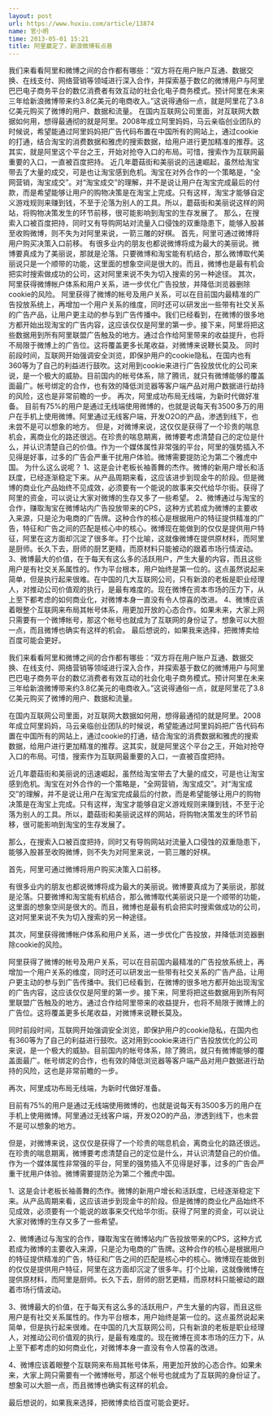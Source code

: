 ```yaml
---
layout: post
url: https://www.huxiu.com/article/13874
name: 官小明
time: 2013-05-01 15:21
title: 阿里赢定了，新浪微博有点悬
---
```

我们来看看阿里和微博之间的合作都有哪些：“双方将在用户账户互通、数据交换、在线支付、网络营销等领域进行深入合作，并探索基于数亿的微博用户与阿里巴巴电子商务平台的数亿消费者有效互动的社会化电子商务模式。预计阿里在未来三年给新浪微博带来约3.8亿美元的电商收入。”这说得通俗一点，就是阿里花了3.8亿美元购买了微博的用户、数据和流量。 在国内互联网公司里面，对互联网大数据如何用，想得最通彻的就是阿里。2008年成立阿里妈妈，马云亲临创业团队的时候说，希望能通过阿里妈妈把广告代码布置在中国所有的网站上，通过cookie的打通，结合淘宝的消费数据和雅虎的搜索数据，给用户进行更加精准的推荐。这其实，就是阿里这个平台之王，开始对抢夺入口的布局。可惜，搜索作为互联网最重要的入口，一直被百度把持。 近几年蘑菇街和美丽说的迅速崛起，虽然给淘宝带去了大量的成交，可是也让淘宝感到危机。淘宝在对外合作的一个策略是，“全网营销，淘宝成交”。对“淘宝成交”的理解，并不是说让用户在淘宝完成最后的付款，而是希望能够让用户的购物决策是在淘宝上完成。只有这样，淘宝才能够自定义游戏规则来赚到钱，不至于沦落为别人的工具。所以，蘑菇街和美丽说这样的网站，将购物决策发生的环节前移，很可能影响到淘宝的生存发展了。 那么，在搜索入口被百度把持，同时又有导购网站对流量入口侵蚀的双重隐患下，能够入股甚至收购微博，则不失为对阿里来说，一箭三雕的好棋。 首先，阿里可通过微博将用户购买决策入口前移。 有很多业内的朋友也都说微博将成为最大的美丽说。微博要真成为了美丽说，那就是沦落。只要微博和淘宝能有机结合，那么微博取代美丽说只是一个顺带的功能，这里面的想象空间是很大的。而且，微博也是最有机会把实时搜索做成功的公司，这对阿里来说不失为切入搜索的另一种途径。 其次，阿里获得微博帐户体系和用户关系，进一步优化广告投放，并降低浏览器删除cookie的风险。 阿里获得了微博的帐号及用户关系，可以在目前国内最精准的广告投放系统上，再增加一个用户关系的维度，同时还可以研发出一些带有社交关系的广告产品，让用户更主动的参与到广告传播中。我们已经看到，在微博的很多地方都开始出现淘宝的广告内容，这应该仅仅是阿里的第一步。接下来，阿里将把这些数据用到所有阿里联盟广告触及的地方。通过合作给阿里带来的收益提升，也将不局限于微博上的广告位。这将覆盖更多长尾收益，对微博来说鞭长莫及。 同时前段时间，互联网开始强调安全浏览，即保护用户的cookie隐私，在国内也有360等为了自己的利益进行鼓吹。这对用到cookie来进行广告投放优化的公司来说，是一个极大的威胁。目前国内的帐号体系，除了腾讯，就只有微博能够的覆盖面最广。帐号绑定的合作，也有效的降低浏览器等客户端产品对用户数据进行劫持的风险，这也是非常前瞻的一步。 再次，阿里成功布局无线端，为新时代做好准备。 目前有75%的用户是通过无线端使用微博的，也就是说每天有3500多万的用户在手机上使用微博。阿里通过无线客户端，开发O2O的产品，渗透到线下，也未尝不是可以想象的地方。 但是，对微博来说，这仅仅是获得了一个珍贵的喘息机会，离商业化的路还很远。在珍贵的喘息期离，微博要考虑清楚自己的定位是什么，并认识清楚自己的价值。作为一个媒体属性非常强的平台，阿里的强势插入不见得是好事，过多的广告会严重干扰用户体验。微博需要提防沦为第二个雅虎中国。 为什么这么说呢？ 1、这是会计老板长袖善舞的杰作。微博的新用户增长和活跃度，已经逐渐稳定下来。从产品周期来看，这应该进步到现金牛的阶段。但是微博的商业化产品始终不见成效，必须要有一个能说的故事来交代给华尔街。获得了阿里的资金，可以说让大家对微博的生存又多了一些希望。 2、微博通过与淘宝的合作，赚取淘宝在微博站内广告投放带来的CPS，这种方式若成为微博的主要收入来源，只是沦为电商的广告牌。这种合作的核心是根据用户的特征提供精准的广告，特征和广告之间的匹配是核心中的核心。微博现在能做到的仅仅是提供用户特征，阿里在这方面却沉淀了很多年。打个比喻，这就像微博在提供原材料，而阿里是厨师。长久下去，厨师的厨艺更精，而原材料只能被动的跟着市场行情波动。 3、微博最大的价值，在于每天有这么多的活跃用户，产生大量的内容，而且这些用户是有社交关系属性的。作为平台根本，用户始终是第一位的。这点虽然说起来简单，但是执行起来很难。在中国的几大互联网公司，只有新浪的老板是职业经理人，对推动公司价值观的执行，是最有难度的。现在微博在资本市场的压力下，从上至下都考虑的如何商业化，对微博本身一直没有令人惊喜的改进。 4、微博应该着眼整个互联网来布局其帐号体系，用更加开放的心态合作。如果未来，大家上网只需要有一个微博帐号，那这个帐号也就成为了互联网的身份证了。想象可以大胆一点，而且微博也确实有这样的机会。 最后想说的，如果我来选择，把微博卖给百度可能会更好。

我们来看看阿里和微博之间的合作都有哪些：“双方将在用户账户互通、数据交换、在线支付、网络营销等领域进行深入合作，并探索基于数亿的微博用户与阿里巴巴电子商务平台的数亿消费者有效互动的社会化电子商务模式。预计阿里在未来三年给新浪微博带来约3.8亿美元的电商收入。”这说得通俗一点，就是阿里花了3.8亿美元购买了微博的用户、数据和流量。

在国内互联网公司里面，对互联网大数据如何用，想得最通彻的就是阿里。2008年成立阿里妈妈，马云亲临创业团队的时候说，希望能通过阿里妈妈把广告代码布置在中国所有的网站上，通过cookie的打通，结合淘宝的消费数据和雅虎的搜索数据，给用户进行更加精准的推荐。这其实，就是阿里这个平台之王，开始对抢夺入口的布局。可惜，搜索作为互联网最重要的入口，一直被百度把持。

近几年蘑菇街和美丽说的迅速崛起，虽然给淘宝带去了大量的成交，可是也让淘宝感到危机。淘宝在对外合作的一个策略是，“全网营销，淘宝成交”。对“淘宝成交”的理解，并不是说让用户在淘宝完成最后的付款，而是希望能够让用户的购物决策是在淘宝上完成。只有这样，淘宝才能够自定义游戏规则来赚到钱，不至于沦落为别人的工具。所以，蘑菇街和美丽说这样的网站，将购物决策发生的环节前移，很可能影响到淘宝的生存发展了。

那么，在搜索入口被百度把持，同时又有导购网站对流量入口侵蚀的双重隐患下，能够入股甚至收购微博，则不失为对阿里来说，一箭三雕的好棋。

首先，阿里可通过微博将用户购买决策入口前移。

有很多业内的朋友也都说微博将成为最大的美丽说。微博要真成为了美丽说，那就是沦落。只要微博和淘宝能有机结合，那么微博取代美丽说只是一个顺带的功能，这里面的想象空间是很大的。而且，微博也是最有机会把实时搜索做成功的公司，这对阿里来说不失为切入搜索的另一种途径。

其次，阿里获得微博帐户体系和用户关系，进一步优化广告投放，并降低浏览器删除cookie的风险。

阿里获得了微博的帐号及用户关系，可以在目前国内最精准的广告投放系统上，再增加一个用户关系的维度，同时还可以研发出一些带有社交关系的广告产品，让用户更主动的参与到广告传播中。我们已经看到，在微博的很多地方都开始出现淘宝的广告内容，这应该仅仅是阿里的第一步。接下来，阿里将把这些数据用到所有阿里联盟广告触及的地方。通过合作给阿里带来的收益提升，也将不局限于微博上的广告位。这将覆盖更多长尾收益，对微博来说鞭长莫及。

同时前段时间，互联网开始强调安全浏览，即保护用户的cookie隐私，在国内也有360等为了自己的利益进行鼓吹。这对用到cookie来进行广告投放优化的公司来说，是一个极大的威胁。目前国内的帐号体系，除了腾讯，就只有微博能够的覆盖面最广。帐号绑定的合作，也有效的降低浏览器等客户端产品对用户数据进行劫持的风险，这也是非常前瞻的一步。

再次，阿里成功布局无线端，为新时代做好准备。

目前有75%的用户是通过无线端使用微博的，也就是说每天有3500多万的用户在手机上使用微博。阿里通过无线客户端，开发O2O的产品，渗透到线下，也未尝不是可以想象的地方。

但是，对微博来说，这仅仅是获得了一个珍贵的喘息机会，离商业化的路还很远。在珍贵的喘息期离，微博要考虑清楚自己的定位是什么，并认识清楚自己的价值。作为一个媒体属性非常强的平台，阿里的强势插入不见得是好事，过多的广告会严重干扰用户体验。微博需要提防沦为第二个雅虎中国。

1、这是会计老板长袖善舞的杰作。微博的新用户增长和活跃度，已经逐渐稳定下来。从产品周期来看，这应该进步到现金牛的阶段。但是微博的商业化产品始终不见成效，必须要有一个能说的故事来交代给华尔街。获得了阿里的资金，可以说让大家对微博的生存又多了一些希望。

2、微博通过与淘宝的合作，赚取淘宝在微博站内广告投放带来的CPS，这种方式若成为微博的主要收入来源，只是沦为电商的广告牌。这种合作的核心是根据用户的特征提供精准的广告，特征和广告之间的匹配是核心中的核心。微博现在能做到的仅仅是提供用户特征，阿里在这方面却沉淀了很多年。打个比喻，这就像微博在提供原材料，而阿里是厨师。长久下去，厨师的厨艺更精，而原材料只能被动的跟着市场行情波动。

3、微博最大的价值，在于每天有这么多的活跃用户，产生大量的内容，而且这些用户是有社交关系属性的。作为平台根本，用户始终是第一位的。这点虽然说起来简单，但是执行起来很难。在中国的几大互联网公司，只有新浪的老板是职业经理人，对推动公司价值观的执行，是最有难度的。现在微博在资本市场的压力下，从上至下都考虑的如何商业化，对微博本身一直没有令人惊喜的改进。

4、微博应该着眼整个互联网来布局其帐号体系，用更加开放的心态合作。如果未来，大家上网只需要有一个微博帐号，那这个帐号也就成为了互联网的身份证了。想象可以大胆一点，而且微博也确实有这样的机会。

最后想说的，如果我来选择，把微博卖给百度可能会更好。

